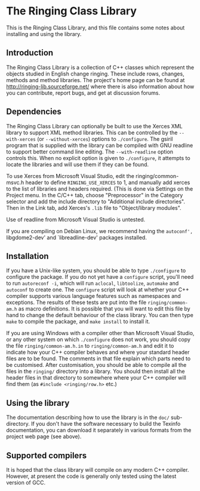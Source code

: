 The Ringing Class Library
=========================

This is the Ringing Class Library, and this file contains some notes
about installing and using the library.

Introduction
------------

  The Ringing Class Library is a collection of C++ classes which represent
the objects studied in English change ringing.  These include rows, changes,
methods and method libraries.  The project's home page can be found at
  http://ringing-lib.sourceforge.net/
where there is also information about how you can contribute, report bugs,
and get at discussion forums.


Dependencies
------------

  The Ringing Class Library can optionally be built to use the Xerces XML
library to support XML method libraries.  This can be controlled by the
`--with-xerces` (or `--without-xerces`) options to `./configure`.  The gsiril 
program that is supplied with the library can be compiled with GNU readline
to support better command line editing.  The `--with-readline` option controls
this.  When no explicit option is given to `./configure`, it attempts to 
locate the libraries and will use them if they can be found.

  To use Xerces from Microsoft Visual Studio, edit the ringing/common-msvc.h
header to define `RINGING_USE_XERCES` to 1, and manually add xerces to the 
list of libraries and headers required.  (This is done via Settings on the 
Project menu.  In the C/C++ tab, choose "Preprocessor" in the Category 
selector and add the include directory to "Additional include directories".
Then in the Link tab, add Xerces's `.lib` file to "Object/library modules".  

  Use of readline from Microsoft Visual Studio is untested.

  If you are compiling on Debian Linux, we recommend having the `autoconf', 
`libgdome2-dev' and `libreadline-dev' packages installed.

Installation
------------

  If you have a Unix-like system, you should be able to type `./configure` to
configure the package.  If you do not yet have a `configure` script, you'll 
need to run `autoreconf -i`, which will run `aclocal`, `libtoolize`, 
`automake` and `autoconf` to create one.  The `configure` script will look at
whether your C++ compiler supports various language features such as
namespaces and exceptions.  The results of these tests are put into the file
`ringing/common-am.h` as macro definitions.  It is possible that you will want
to edit this file by hand to change the default behaviour of the class
library.  You can then type `make` to compile the package, and `make install`
to install it.  

  If you are using Windows with a compiler other than Microsoft Visual Studio,
or any other system on which `./configure` does not work, you should copy the 
file `ringing/common-am.h.in` to `ringing/common-am.h` and edit it to indicate
how your C++ compiler behaves and where your standard header files are to be 
found.  The comments in that file explain which parts need to be customised. 
After customisation, you should be able to compile all the files in the 
`ringing/` directory into a library.  You should then install all the header 
files in that directory to somewhere where your C++ compiler will find them 
(as `#include <ringing/row.h>` etc.)


Using the library
-----------------

  The documentation describing how to use the library is in the `doc/` sub-
directory.  If you don't have the software necessary to build the Texinfo
documentation, you can download it separately in various formats from the
project web page (see above).


Supported compilers
-------------------

  It is hoped that the class library will compile on any modern C++ compiler.
However, at present the code is generally only tested using the latest
version of GCC.

